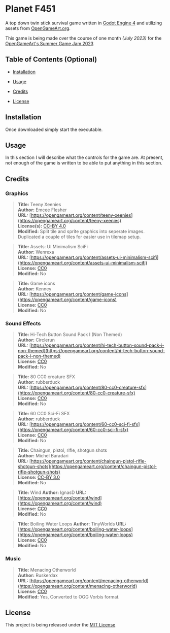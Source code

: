 # Planet F451

A top down twin stick survival game written in [Godot Engine 4](https://godotengine.org) and utilizing assets from [OpenGameArt.org](https://opengameart.org).

This game is being made over the course of one month *(July 2023)* for the [OpenGameArt's Summer Game Jam 2023](https://itch.io/jam/opengamearts-summer-game-jam-2023)

## Table of Contents (Optional)

-  [Installation](#installation)

-  [Usage](#usage)

-  [Credits](#credits)

-  [License](#license)

## Installation

Once downloaded simply start the executable.

## Usage

In this section I will describe what the controls for the game are. At present, not enough of the game is written to be able to put anything in this section.

## Credits
### Graphics
> **Title:** Teeny Xeenies  
**Author:** Emcee Flesher  
**URL:** [https://opengameart.org/content/teeny-xeenies](https://opengameart.org/content/teeny-xeenies)  
**License(s):** [CC-BY 4.0](https://creativecommons.org/licenses/by/4.0/)  
**Modified:** Split tile and sprite graphics into seperate images. Duplicated a couple of tiles for easier use in tilemap setup.

> **Title:** Assets: UI Minimalism SciFi  
**Author:** Wenrexa  
**URL:** [https://opengameart.org/content/assets-ui-minimalism-scifi](https://opengameart.org/content/assets-ui-minimalism-scifi)  
**License:** [CC0](https://creativecommons.org/publicdomain/zero/1.0/)  
**Modified:** No  

> **Title:** Game icons  
**Author:** Kenney  
**URL:** [https://opengameart.org/content/game-icons](https://opengameart.org/content/game-icons)  
**License:** [CC0](https://creativecommons.org/publicdomain/zero/1.0/)  
**Modified:** No  

### Sound Effects
> **Title:** Hi-Tech Button Sound Pack I (Non Themed)  
**Author:** Circlerun  
**URL:** [https://opengameart.org/content/hi-tech-button-sound-pack-i-non-themed](https://opengameart.org/content/hi-tech-button-sound-pack-i-non-themed)  
**License:** [CC0](https://creativecommons.org/publicdomain/zero/1.0/)  
**Modified:** No  

> **Title:** 80 CC0 creature SFX  
**Author:** rubberduck  
**URL:** [https://opengameart.org/content/80-cc0-creature-sfx](https://opengameart.org/content/80-cc0-creature-sfx)  
**License:** [CC0](https://creativecommons.org/publicdomain/zero/1.0/)  
**Modified:** No  

> **Title:** 60 CC0 Sci-Fi SFX  
**Author:** rubberduck  
**URL:** [https://opengameart.org/content/60-cc0-sci-fi-sfx](https://opengameart.org/content/60-cc0-sci-fi-sfx)  
**License:** [CC0](https://creativecommons.org/publicdomain/zero/1.0/)  
**Modified:** No  

> **Title:** Chaingun, pistol, rifle, shotgun shots  
**Author:** Michel Baradari  
**URL:** [https://opengameart.org/content/chaingun-pistol-rifle-shotgun-shots](https://opengameart.org/content/chaingun-pistol-rifle-shotgun-shots)  
**License:** [CC-BY 3.0](http://creativecommons.org/licenses/by/3.0/)  
**Modified:** No  

> **Title:** Wind
**Author:** IgnasD
**URL:** [https://opengameart.org/content/wind](https://opengameart.org/content/wind)  
**License:** [CC0](https://creativecommons.org/publicdomain/zero/1.0/)  
**Modified:** No  

> **Title:** Boiling Water Loops
**Author:** TinyWorlds
**URL:** [https://opengameart.org/content/boiling-water-loops](https://opengameart.org/content/boiling-water-loops)  
**License:** [CC0](https://creativecommons.org/publicdomain/zero/1.0/)  
**Modified:** No  

### Music
> **Title:** Menacing Otherworld  
**Author:** Ruskerdax  
**URL:** [https://opengameart.org/content/menacing-otherworld](https://opengameart.org/content/menacing-otherworld)  
**License:** [CC0](https://creativecommons.org/publicdomain/zero/1.0/)  
**Modified:** Yes, Converted to OGG Vorbis format.  

## License

This project is being released under the [MIT License](./LICENSE.md)
